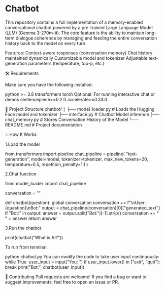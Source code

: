 # Chatbot
This repository contains a full implementation of a memory-enabled conversational chatbot powered by a pre-trained Large Language Model (LLM) (Gemma 3-270m-it).  The core feature is the ability to maintain long-term dialogue coherence by managing and feeding the entire conversation history back to the model on every turn.

Features:
Context-aware responses (conversation memory)
Chat history maintained dynamically
Customizable model and tokenizer
Adjustable text-generation parameters (temperature, top-p, etc.)

🛠️ Requirements



Make sure you have the following installed:

python >= 3.8
transformers
torch
Optional: For running interactive chat or demos
sentencepiece>=0.2.0
accelerate>=0.33.0

📄 Project Structure
chatbot/
│
├── model_loader.py        # Loads the Hugging Face model and tokenizer
├── interface.py           # Chatbot Model inference
├── chat_memory.py         # Stores Conversation History of the Model
└── README.md              # Project documentation

💡 How It Works

1.Load the model

from transformers import pipeline
chat_pipeline = pipeline(
    "text-generation",
    model=model,
    tokenizer=tokenizer,
    max_new_tokens=20,
    temperature=0.5,
    repetition_penalty=1.1
)


2.Chat function

from model_loader import chat_pipeline

conversation = ""

def chatbot(question):
    global conversation
    conversation += f"\nUser:{question}\nBot:"
    output = chat_pipeline(conversation)[0]["generated_text"]
    if "Bot:" in output:
        answer = output.split("Bot:")[-1].strip()
        conversation += " " + answer
    return answer


3.Run the chatbot

print(chatbot("What is AI?"))

To run from terminal:

python chatbot.py
You can modify the code to take user input continuously:
while True:
    user_input = input("You: ")
    if user_input.lower() in ["exit", "quit"]:
        break
    print("Bot:", chatbot(user_input))

🤝 Contributing
Pull requests are welcome! If you find a bug or want to suggest improvements, feel free to open an issue or PR.
